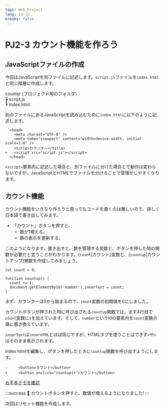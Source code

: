 ```yaml
---
tags: Web_Project
lang: ja-jp
breaks: false
---
```


# PJ2-3 カウント機能を作ろう

## JavaScriptファイルの作成

今回はJavaScriptを別ファイルに記述します。`script.js`ファイルを`index.html`と同じ階層に作成します。

<i class="fa fa-folder" aria-hidden="true"></i> counter (プロジェクト用のフォルダ)  
┣ <i class="fa fa-file-text-o" aria-hidden="true"></i> script.js   
┗ <i class="fa fa-file-code-o" aria-hidden="true"></i> index.html

別のファイルにあるJavaScriptを読み込むために`index.html`に以下のように記述します。

```diff=3
  <head>
    <meta charset="UTF-8" />
    <meta name="viewport" content="width=device-width, initial-scale=1.0" />
    <title>カウンター</title>
+   <script src="script.js"></script>
  </head>
```

`<script>`要素内に記述した場合と、別ファイルに分けた場合とで動作は変わらないですが、JavaScriptとHTMLでファイルを分けることで管理がしやすくなります。

## カウント機能

カウント機能をいきなり作ろうと思ってもコードを書くのは難しいので、詳しく日本語で書き出してみます。

- 「カウント」ボタンを押すと、
    - 数が1増える。
    - 数の表示を更新する。

このようになります。書き出すと、数を管理する変数と、ボタンを押した時の関数が必要だと言うことがわかります。{`count`|カウント}変数と、{`countup`|カウントアップ}関数を作成してみましょう。

```javascript=
let count = 0;

function countup() {
  count += 1;
  document.getElementById('number').innerText = count;
}
```

まず、カウンターは0から始まるので、`count`変数の初期値を0にしました。

カウントボタンが押された時に呼び出される`countup`関数では、まず4行目で`count`変数に`1`を加えています。そして、`number`というidの要素内を`count`変数の値に書き換えています。

`innerText`は`innerHTML`とほぼ同じですが、HTMLタグを使うことはできず`<`や`>`はそのまま表示されます。

index.htmlを編集し、ボタンを押したときに`countup`関数を呼び出すようにします。
```diff=15
-     <button>カウント</button>
+     <button onclick="countup()">カウント</button>
```


[お手本デモを確認 <i class="fa fa-external-link" aria-hidden="true"></i>](https://uec-programming.github.io/basic_training/web-projects/counter/demo2.html)

:::success
:tada: カウントボタンを押すと、数値が増えるようになりました!
:::



次回はリセット機能を作成します。



